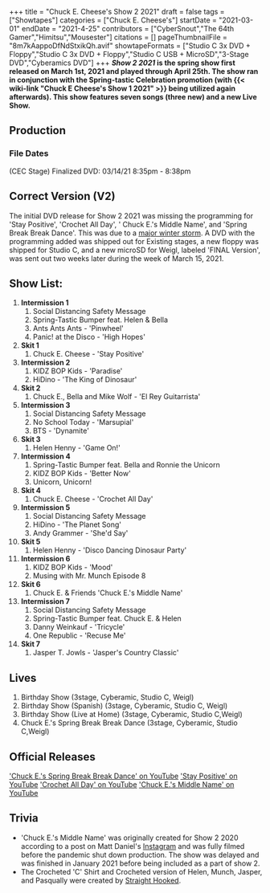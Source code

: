 +++
title = "Chuck E. Cheese's Show 2 2021"
draft = false
tags = ["Showtapes"]
categories = ["Chuck E. Cheese's"]
startDate = "2021-03-01"
endDate = "2021-4-25"
contributors = ["CyberSnout","The 64th Gamer","Himitsu","Mousester"]
citations = []
pageThumbnailFile = "8m7kAappoDfNdStxikQh.avif"
showtapeFormats = ["Studio C 3x DVD + Floppy","Studio C 3x DVD + Floppy","Studio C USB + MicroSD","3-Stage DVD","Cyberamics DVD"]
+++
***Show 2 2021* is the spring show first released on March 1st, 2021 and played through April 25th.
The show ran in conjunction with the Spring-tastic Celebration promotion (with {{< wiki-link "Chuck E Cheese's Show 1 2021" >}} being utilized again afterwards). This show features seven songs (three new) and a new Live Show.**

## Production

### File Dates

(CEC Stage) Finalized DVD: 03/14/21 8:35pm - 8:38pm

## Correct Version (V2)

The initial DVD release for Show 2 2021 was missing the programming for 'Stay Positive', 'Crochet All Day', ' Chuck E.'s Middle Name', and 'Spring Break Break Dance'. This was due to a [major winter storm](https://en.wikipedia.org/wiki/February_13%E2%80%9317,_2021_North_American_winter_storm). A DVD with the programming added was shipped out for Existing stages, a new floppy was shipped for Studio C, and a new microSD for Weigl, labeled 'FINAL Version', was sent out two weeks later during the week of March 15, 2021.

## Show List:

1.  **Intermission 1**
    1.  Social Distancing Safety Message
    2.  Spring-Tastic Bumper feat. Helen & Bella
    3.  Ants Ants Ants - 'Pinwheel'
    4.  Panic! at the Disco - 'High Hopes'
2.  **Skit 1**
    1.  Chuck E. Cheese - 'Stay Positive'
3.  **Intermission 2**
    1.  KIDZ BOP Kids - 'Paradise'
    2.  HiDino - 'The King of Dinosaur'
4.  **Skit 2**
    1.  Chuck E., Bella and Mike Wolf - 'El Rey Guitarrista'
5.  **Intermission 3**
    1.  Social Distancing Safety Message
    2.  No School Today - 'Marsupial'
    3.  BTS - 'Dynamite'
6.  **Skit 3**
    1.  Helen Henny - 'Game On!'
7.  **Intermission 4**
    1.  Spring-Tastic Bumper feat. Bella and Ronnie the Unicorn
    2.  KIDZ BOP Kids - 'Better Now'
    3.  Unicorn, Unicorn!
8.  **Skit 4**
    1.  Chuck E. Cheese - 'Crochet All Day'
9.  **Intermission 5**
    1.  Social Distancing Safety Message
    2.  HiDino - 'The Planet Song'
    3.  Andy Grammer - 'She'd Say'
10. **Skit 5**
    1.  Helen Henny - 'Disco Dancing Dinosaur Party'
11. **Intermission 6**
    1.  KIDZ BOP Kids - 'Mood'
    2.  Musing with Mr. Munch Episode 8
12. **Skit 6**
    1.  Chuck E. & Friends 'Chuck E.'s Middle Name'
13. **Intermission 7**
    1.  Social Distancing Safety Message
    2.  Spring-Tastic Bumper feat. Chuck E. & Helen
    3.  Danny Weinkauf - 'Tricycle'
    4.  One Republic - 'Recuse Me'
14. **Skit 7**
    1.  Jasper T. Jowls - 'Jasper's Country Classic'

## Lives

1.  Birthday Show (3stage, Cyberamic, Studio C, Weigl)
2.  Birthday Show (Spanish) (3stage, Cyberamic, Studio C, Weigl)
3.  Birthday Show (Live at Home) (3stage, Cyberamic, Studio C,Weigl)
4.  Chuck E.'s Spring Break Break Dance (3stage, Cyberamic, Studio C,Weigl)

## Official Releases

['Chuck E.'s Spring Break Break Dance' on YouTube](https://www.youtube.com/watch?v=NgHo9K93hu0)
['Stay Positive' on YouTube](https://www.youtube.com/watch?v=lqJcVh6HDg8)
['Crochet All Day' on YouTube](https://www.youtube.com/watch?v=6umcWWVf-rQ)
['Chuck E.'s Middle Name' on YouTube](https://www.youtube.com/watch?v=xawQCcJ9xVY)

## Trivia

- 'Chuck E.'s Middle Name' was originally created for Show 2 2020 according to a post on Matt Daniel's [Instagram](https://www.instagram.com/p/B8rbpKtnRzH/?utm_source=ig_web_copy_link) and was fully filmed before the pandemic shut down production. The show was delayed and was finished in January 2021 before being included as a part of show 2.
- The Crocheted 'C' Shirt and Crocheted version of Helen, Munch, Jasper, and Pasqually were created by [Straight Hooked](https://www.straighthooked.com/blogs/crochet/crochet-all-day).
